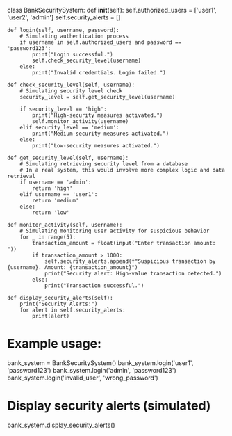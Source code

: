 class BankSecuritySystem:
    def __init__(self):
        self.authorized_users = ['user1', 'user2', 'admin']
        self.security_alerts = []

    def login(self, username, password):
        # Simulating authentication process
        if username in self.authorized_users and password == 'password123':
            print("Login successful.")
            self.check_security_level(username)
        else:
            print("Invalid credentials. Login failed.")

    def check_security_level(self, username):
        # Simulating security level check
        security_level = self.get_security_level(username)

        if security_level == 'high':
            print("High-security measures activated.")
            self.monitor_activity(username)
        elif security_level == 'medium':
            print("Medium-security measures activated.")
        else:
            print("Low-security measures activated.")

    def get_security_level(self, username):
        # Simulating retrieving security level from a database
        # In a real system, this would involve more complex logic and data retrieval
        if username == 'admin':
            return 'high'
        elif username == 'user1':
            return 'medium'
        else:
            return 'low'

    def monitor_activity(self, username):
        # Simulating monitoring user activity for suspicious behavior
        for _ in range(5):
            transaction_amount = float(input("Enter transaction amount: "))
            if transaction_amount > 1000:
                self.security_alerts.append(f"Suspicious transaction by {username}. Amount: {transaction_amount}")
                print("Security alert: High-value transaction detected.")
            else:
                print("Transaction successful.")

    def display_security_alerts(self):
        print("Security Alerts:")
        for alert in self.security_alerts:
            print(alert)


# Example usage:
bank_system = BankSecuritySystem()
bank_system.login('user1', 'password123')
bank_system.login('admin', 'password123')
bank_system.login('invalid_user', 'wrong_password')

# Display security alerts (simulated)
bank_system.display_security_alerts()
